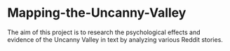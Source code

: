 # Mapping-the-Uncanny-Valley
The aim of this project is to research the psychological effects and evidence of the Uncanny Valley in text by analyzing various Reddit stories.
